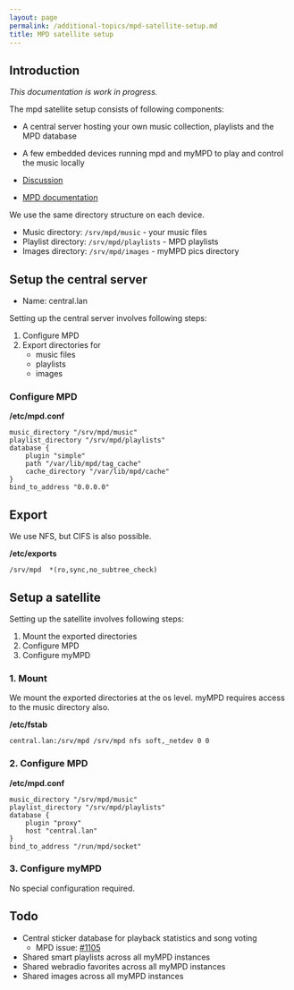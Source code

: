 ```yaml
---
layout: page
permalink: /additional-topics/mpd-satellite-setup.md
title: MPD satellite setup
---
```


## Introduction

*This documentation is work in progress.*

The mpd satellite setup consists of following components:

- A central server hosting your own music collection, playlists and the MPD database
- A few embedded devices running mpd and myMPD to play and control the music locally

- [Discussion](https://github.com/jcorporation/myMPD/discussions/932)
- [MPD documentation](https://mpd.readthedocs.io/en/latest/user.html#satellite)

We use the same directory structure on each device.

- Music directory: `/srv/mpd/music` - your music files
- Playlist directory: `/srv/mpd/playlists` - MPD playlists
- Images directory: `/srv/mpd/images` - myMPD pics directory

## Setup the central server

- Name: central.lan

Setting up the central server involves following steps:

1. Configure MPD
2. Export directories for
    - music files
    - playlists
    - images

### Configure MPD

**/etc/mpd.conf**
```
music_directory "/srv/mpd/music"
playlist_directory "/srv/mpd/playlists"
database {
    plugin "simple"
    path "/var/lib/mpd/tag_cache"
    cache_directory "/var/lib/mpd/cache"
}
bind_to_address "0.0.0.0"
```

## Export

We use NFS, but CIFS is also possible.

**/etc/exports**
```
/srv/mpd  *(ro,sync,no_subtree_check)
```

## Setup a satellite

Setting up the satellite involves following steps:

1. Mount the exported directories
2. Configure MPD
3. Configure myMPD

### 1. Mount

We mount the exported directories at the os level. myMPD requires access to the music directory also.

**/etc/fstab**
```
central.lan:/srv/mpd /srv/mpd nfs soft,_netdev 0 0
```

### 2. Configure MPD

**/etc/mpd.conf**
```
music_directory "/srv/mpd/music"
playlist_directory "/srv/mpd/playlists"
database {
    plugin "proxy"
    host "central.lan"
}
bind_to_address "/run/mpd/socket"
```

### 3. Configure myMPD

No special configuration required.

## Todo

- Central sticker database for playback statistics and song voting
  - MPD issue: [#1105](https://github.com/MusicPlayerDaemon/MPD/issues/1105)
- Shared smart playlists across all myMPD instances
- Shared webradio favorites across all myMPD instances
- Shared images across all myMPD instances
